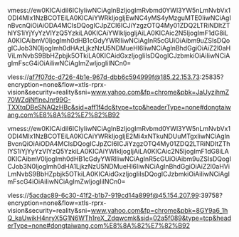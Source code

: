 vmess://ew0KICAidiI6ICIyIiwNCiAgInBzIjogImRvbmd0YWl3YW5nLmNvbVx1ODI4Mlx1NzBCOTEiLA0KICAiYWRkIjogIjEwNC4yMS4yMzguMTE0IiwNCiAgInBvcnQiOiAiODA4MCIsDQogICJpZCI6ICJiYzgzOTQ4My01ZDQ2LTRiNDItZThlYS1iYjYyYzVlYzQ5YzkiLA0KICAiYWlkIjogIjAiLA0KICAic2N5IjogImF1dG8iLA0KICAibmV0IjogImh0dHB1cGdyYWRlIiwNCiAgInR5cGUiOiAibm9uZSIsDQogICJob3N0IjogImh0dHAzLjkzNzU5NDMueHl6IiwNCiAgInBhdGgiOiAiZ2l0aHViLmNvbS9BbHZpbjk5OTkiLA0KICAidGxzIjogIiIsDQogICJzbmkiOiAiIiwNCiAgImFscG4iOiAiIiwNCiAgImZwIjogIiINCn0=

vless://af7f07dc-d726-4b1e-967d-dbb6c594999f@185.22.153.73:25835?encryption=none&flow=xtls-rprx-vision&security=reality&sni=www.yahoo.com&fp=chrome&pbk=JaUyzihmZ70WZdjNflneJnr99G-TXXtqDBeSNAQzHBc&sid=aff1f4dc&type=tcp&headerType=none#dongtaiwang.com%E8%8A%82%E7%82%B92


vmess://ew0KICAidiI6ICIyIiwNCiAgInBzIjogImRvbmd0YWl3YW5nLmNvbVx1ODI4Mlx1NzBCOTEiLA0KICAiYWRkIjogIjE2Mi4xNTkuNDUuMTgxIiwNCiAgInBvcnQiOiAiODA4MCIsDQogICJpZCI6ICJiYzgzOTQ4My01ZDQ2LTRiNDItZThlYS1iYjYyYzVlYzQ5YzkiLA0KICAiYWlkIjogIjAiLA0KICAic2N5IjogImF1dG8iLA0KICAibmV0IjogImh0dHB1cGdyYWRlIiwNCiAgInR5cGUiOiAibm9uZSIsDQogICJob3N0IjogImh0dHA1LjkzNzU5NDMueHl6IiwNCiAgInBhdGgiOiAiZ2l0aHViLmNvbS9BbHZpbjk5OTkiLA0KICAidGxzIjogIiIsDQogICJzbmkiOiAiIiwNCiAgImFscG4iOiAiIiwNCiAgImZwIjogIiINCn0=

vless://5acdac89-6c30-41f2-b1b7-919cd14a899f@45.154.207.99:39758?encryption=none&flow=xtls-rprx-vision&security=reality&sni=www.yahoo.com&fp=chrome&pbk=8GY9a6_1hQ_kaUwikH4nryX5G1N6WTh1reX_Zdqwcmk&sid=02a5f089&type=tcp&headerType=none#dongtaiwang.com%E8%8A%82%E7%82%B92